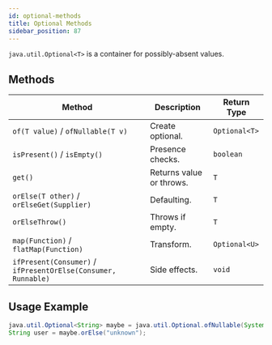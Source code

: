 ```yaml
---
id: optional-methods
title: Optional Methods
sidebar_position: 87
---
```



`java.util.Optional<T>` is a container for possibly-absent values.

## Methods

| Method | Description | Return Type |
|---|---|---|
| `of(T value)` / `ofNullable(T v)` | Create optional. | `Optional<T>` |
| `isPresent()` / `isEmpty()` | Presence checks. | `boolean` |
| `get()` | Returns value or throws. | `T` |
| `orElse(T other)` / `orElseGet(Supplier)` | Defaulting. | `T` |
| `orElseThrow()` | Throws if empty. | `T` |
| `map(Function)` / `flatMap(Function)` | Transform. | `Optional<U>` |
| `ifPresent(Consumer)` / `ifPresentOrElse(Consumer, Runnable)` | Side effects. | `void` |

## Usage Example

```java
java.util.Optional<String> maybe = java.util.Optional.ofNullable(System.getenv("USER"));
String user = maybe.orElse("unknown");
```

